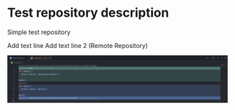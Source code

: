 # Test repository description
Simple test repository

Add text line
Add text line 2 (Remote Repository)

![](./img/merge_conflict.png)